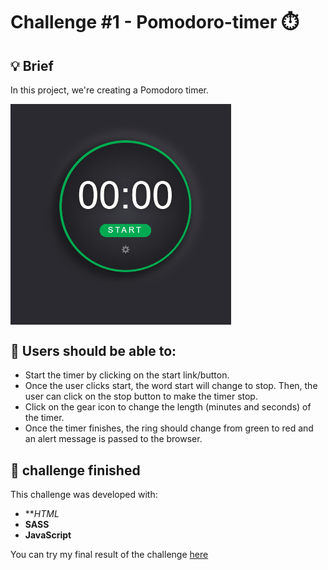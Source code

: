 # Challenge #1 - Pomodoro-timer ⏱️

## 💡 Brief

In this project, we're creating a Pomodoro timer.

<img src="./assets/temporizador1.gif" align="center" style="width: 70%" />

## 📌 Users should be able to:
 - Start the timer by clicking on the start link/button.
 - Once the user clicks start, the word start will change to stop. Then, the user can click on the stop button to make the timer stop.
 - Click on the gear icon to change the length (minutes and seconds) of the timer.
 - Once the timer finishes, the ring should change from green to red and an alert message is passed to the browser.
 
## 🚀 challenge finished

This challenge was developed with:
- ***HTML*
- **SASS**
- **JavaScript**

You can try my final result of the challenge [here](https://jaenfigueroa.github.io/reto-temporizador/)

